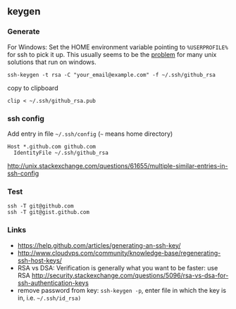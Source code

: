 ## keygen

### Generate

For Windows: Set the HOME environment variable pointing to `%USERPROFILE%` for ssh to pick it up. This usually seems to be the [problem](http://stackoverflow.com/questions/9513712/git-ssh-client-for-windows-and-wrong-path-for-ssh-config-file/21451748#21451748) for many unix solutions that run on windows.

`ssh-keygen -t rsa -C "your_email@example.com" -f ~/.ssh/github_rsa`

copy to clipboard

`clip < ~/.ssh/github_rsa.pub`

### ssh config

Add entry in file `~/.ssh/config` (`~` means home directory)

```
Host *.github.com github.com
  IdentityFile ~/.ssh/github_rsa
```

http://unix.stackexchange.com/questions/61655/multiple-similar-entries-in-ssh-config

### Test

```
ssh -T git@github.com
ssh -T git@gist.github.com
```

### Links

- https://help.github.com/articles/generating-an-ssh-key/
- http://www.cloudvps.com/community/knowledge-base/regenerating-ssh-host-keys/
- RSA vs DSA: Verification is generally what you want to be faster: use RSA http://security.stackexchange.com/questions/5096/rsa-vs-dsa-for-ssh-authentication-keys
- remove password from key: `ssh-keygen -p`, enter file in which the key is in, i.e. `~/.ssh/id_rsa)`
